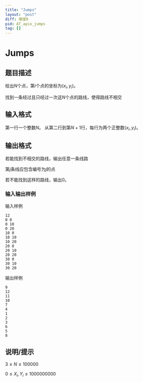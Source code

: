 ```yaml
---
title: "Jumps"
layout: "post"
diff: 难度0
pid: AT_apio_jumps
tag: []
---
```


# Jumps

## 题目描述

给出$N$个点，第$i$个点的坐标为$(x_i,y_i)$。

找到一条经过且只经过一次这$N$个点的路线，使得路线不相交

## 输入格式

第一行一个整数$N$。
从第二行到第$N + 1$行，每行为两个正整数$(x_i,y_i)$。

## 输出格式

若能找到不相交的路线，输出任意一条线路

第$j$条线应包含编号为$j$的点



若不能找到这样的路线，输出$0$。

### 输入输出样例
输入样例
```
12
0 0
0 10
0 20
10 0
10 10
10 20
20 0
20 10
20 20
30 0
30 10
30 20
```
输出样例
```
9
12
11
10
7
4
1
2
3
6
5
8
```

## 说明/提示

$3 ≤ N ≤ 100000$

$0 ≤ X_i,Y_i ≤ 1 000 000 000$

